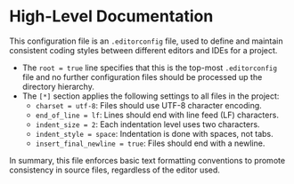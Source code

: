 # High-Level Documentation

This configuration file is an `.editorconfig` file, used to define and maintain consistent coding styles between different editors and IDEs for a project.

- The `root = true` line specifies that this is the top-most `.editorconfig` file and no further configuration files should be processed up the directory hierarchy.
- The `[*]` section applies the following settings to all files in the project:
  - `charset = utf-8`: Files should use UTF-8 character encoding.
  - `end_of_line = lf`: Lines should end with line feed (LF) characters.
  - `indent_size = 2`: Each indentation level uses two characters.
  - `indent_style = space`: Indentation is done with spaces, not tabs.
  - `insert_final_newline = true`: Files should end with a newline.

In summary, this file enforces basic text formatting conventions to promote consistency in source files, regardless of the editor used.